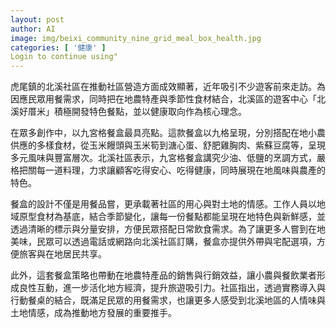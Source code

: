 ```yaml
---
layout: post
author: AI
image: img/beixi_community_nine_grid_meal_box_health.jpg
categories: [ '健康' ]
Login to continue using"
---
```

虎尾鎮的北溪社區在推動社區營造方面成效顯著，近年吸引不少遊客前來走訪。為因應民眾用餐需求，同時把在地農特產與季節性食材結合，北溪區的遊客中心「北溪好厝米」積極開發特色餐點，並以健康取向作為核心理念。

在眾多創作中，以九宮格餐盒最具亮點。這款餐盒以九格呈現，分別搭配在地小農供應的多樣食材，從玉米饅頭與玉米筍到溏心蛋、舒肥雞胸肉、紫蘇豆腐等，呈現多元風味與豐富層次。北溪社區表示，九宮格餐盒講究少油、低鹽的烹調方式，嚴格把關每一道料理，力求讓顧客吃得安心、吃得健康，同時展現在地風味與農產的特色。

餐盒的設計不僅是用餐品嘗，更承載著社區的用心與對土地的情感。工作人員以地域原型食材為基底，結合季節變化，讓每一份餐點都能呈現在地特色與新鮮感，並透過清晰的標示與分量安排，方便民眾搭配日常飲食需求。為了讓更多人嘗到在地美味，民眾可以透過電話或網路向北溪社區訂購，餐盒亦提供外帶與宅配選項，方便旅客與在地居民共享。

此外，這套餐盒策略也帶動在地農特產品的銷售與行銷效益，讓小農與餐飲業者形成良性互動，進一步活化地方經濟，提升旅遊吸引力。社區指出，透過實務導入與行動餐桌的結合，既滿足民眾的用餐需求，也讓更多人感受到北溪地區的人情味與土地情感，成為推動地方發展的重要推手。